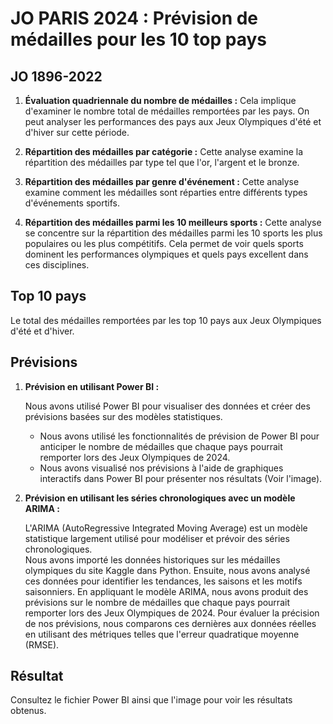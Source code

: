 # JO PARIS 2024 : Prévision de médailles pour les 10 top pays

## JO 1896-2022

1. **Évaluation quadriennale du nombre de médailles :**
   Cela implique d'examiner le nombre total de médailles remportées par les pays. On peut analyser les performances des pays aux Jeux Olympiques d'été et d'hiver sur cette période.

2. **Répartition des médailles par catégorie :**
   Cette analyse examine la répartition des médailles par type tel que l'or, l'argent et le bronze.
   
4. **Répartition des médailles par genre d'événement :**
   Cette analyse examine comment les médailles sont réparties entre différents types d'événements sportifs.

5. **Répartition des médailles parmi les 10 meilleurs sports :**
   Cette analyse se concentre sur la répartition des médailles parmi les 10 sports les plus populaires ou les plus compétitifs. Cela permet de voir quels sports dominent les performances olympiques et quels pays excellent dans ces disciplines.


## Top 10 pays
Le total des médailles remportées par les top 10 pays aux Jeux Olympiques d'été et d'hiver.
 

## Prévisions

1. **Prévision en utilisant Power BI :**
   
   Nous avons utilisé Power BI pour visualiser des données et créer des prévisions basées sur des modèles statistiques. 
   - Nous avons utilisé les fonctionnalités de prévision de Power BI pour anticiper le nombre de médailles que chaque pays pourrait remporter lors des Jeux Olympiques de 2024.
   - Nous avons visualisé nos prévisions à l'aide de graphiques interactifs dans Power BI pour présenter nos résultats (Voir l'image).

3. **Prévision en utilisant les séries chronologiques avec un modèle ARIMA :**

   L'ARIMA (AutoRegressive Integrated Moving Average) est un modèle statistique largement utilisé pour modéliser et prévoir des séries chronologiques.  
   Nous avons importé les données historiques sur les médailles olympiques du site Kaggle dans Python. Ensuite, nous avons analysé ces données pour identifier les tendances, les saisons et les motifs saisonniers. En appliquant le modèle ARIMA, nous avons produit des 
   prévisions sur le nombre de médailles que chaque pays pourrait remporter lors des Jeux Olympiques de 2024. Pour évaluer la précision de nos prévisions, nous comparons ces dernières aux données réelles en utilisant des métriques telles que l'erreur quadratique moyenne 
   (RMSE).

## Résultat
Consultez le fichier Power BI ainsi que l'image pour voir les résultats obtenus.
